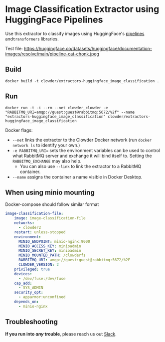 # Image Classification Extractor using HuggingFace Pipelines

Use this extractor to classify images using HuggingFace's [pipelines](https://huggingface.co/docs/transformers/en/main_classes/pipelines) 
and`transformers` libraries.

Test file: https://huggingface.co/datasets/huggingface/documentation-images/resolve/main/pipeline-cat-chonk.jpeg

## Build
```
docker build -t clowder/extractors-huggingface_image_classification .
```

## Run
```
docker run -t -i --rm --net clowder_clowder -e "RABBITMQ_URI=amqp://guest:guest@rabbitmq:5672/%2f" --name "extractors-huggingface_image_classification" clowder/extractors-huggingface_image_classification
```

Docker flags:
- `--net` links the extractor to the Clowder Docker network (run `docker network ls` to identify your own.)
- `-e RABBITMQ_URI=` sets the environment variables can be used to control what RabbitMQ server and exchange it will bind itself to. Setting the `RABBITMQ_EXCHANGE` may also help.
  - You can also use `--link` to link the extractor to a RabbitMQ container.
- `--name` assigns the container a name visible in Docker Desktop.


## When using minio mounting

Docker-compose should follow similar format
```yaml
image-classification-file:
    image: image-classification-file
    networks:
      - clowder2
    restart: unless-stopped
    environment:
      MINIO_ENDPOINT: minio-nginx:9000
      MINIO_ACCESS_KEY: minioadmin
      MINIO_SECRET_KEY: minioadmin
      MINIO_MOUNTED_PATH: /clowderfs
      RABBITMQ_URI: amqp://guest:guest@rabbitmq:5672/%2F
      CLOWDER_VERSION: 2
    privileged: true
    devices:
      - /dev/fuse:/dev/fuse
    cap_add:
      - SYS_ADMIN
    security_opt:
      - apparmor:unconfined
    depends_on:
      - minio-nginx
```

## Troubleshooting
**If you run into _any_ trouble**, please reach us out [Slack](https://clowder-software.slack.com/archives/CEAMPH39C).

